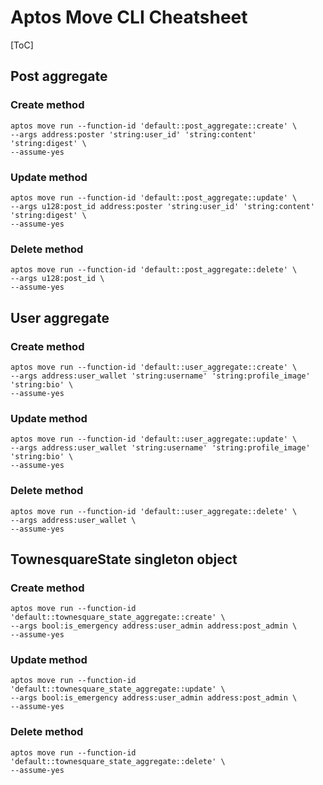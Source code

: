 # Aptos Move CLI Cheatsheet

[ToC]

## Post aggregate

### Create method

```shell
aptos move run --function-id 'default::post_aggregate::create' \
--args address:poster 'string:user_id' 'string:content' 'string:digest' \
--assume-yes
```

### Update method

```shell
aptos move run --function-id 'default::post_aggregate::update' \
--args u128:post_id address:poster 'string:user_id' 'string:content' 'string:digest' \
--assume-yes
```

### Delete method

```shell
aptos move run --function-id 'default::post_aggregate::delete' \
--args u128:post_id \
--assume-yes
```

## User aggregate

### Create method

```shell
aptos move run --function-id 'default::user_aggregate::create' \
--args address:user_wallet 'string:username' 'string:profile_image' 'string:bio' \
--assume-yes
```

### Update method

```shell
aptos move run --function-id 'default::user_aggregate::update' \
--args address:user_wallet 'string:username' 'string:profile_image' 'string:bio' \
--assume-yes
```

### Delete method

```shell
aptos move run --function-id 'default::user_aggregate::delete' \
--args address:user_wallet \
--assume-yes
```

## TownesquareState singleton object

### Create method

```shell
aptos move run --function-id 'default::townesquare_state_aggregate::create' \
--args bool:is_emergency address:user_admin address:post_admin \
--assume-yes
```

### Update method

```shell
aptos move run --function-id 'default::townesquare_state_aggregate::update' \
--args bool:is_emergency address:user_admin address:post_admin \
--assume-yes
```

### Delete method

```shell
aptos move run --function-id 'default::townesquare_state_aggregate::delete' \
--assume-yes
```

